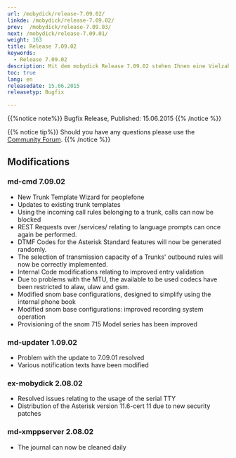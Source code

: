 ```yaml
---
url: /mobydick/release-7.09.02/
linkde: /mobydick/release-7.09.02/
prev:  /mobydick/release-7.09.03/
next: /mobydick/release-7.09.01/
weight: 163
title: Release 7.09.02
keywords: 
  - Release 7.09.02
description: Mit dem mobydick Release 7.09.02 stehen Ihnen eine Vielzahl an neuen Funtionen zur Verfügung.
toc: true
lang: en
releasedate: 15.06.2015   
releasetyp: Bugfix

---
```


{{%notice note%}}
Bugfix Release, Published: 15.06.2015 
{{% /notice %}}

{{% notice tip%}}
Should you have any questions please use the [Community Forum](http://community.pascom.net/forum.php?langid=6 "Visit our Forum").
{{% /notice %}}

## Modifications

### md-cmd 7.09.02
*   New Trunk Template Wizard for peoplefone
*   Updates to existing trunk templates
*   Using the incoming call rules belonging to a trunk, calls can now be blocked
*   REST Requests over /services/ relating to language prompts can once again be performed.
*   DTMF Codes for the Asterisk Standard features will now be generated randomly.
*   The selection of transmission capacity of a Trunks' outbound rules will now be correctly implemented.
*   Internal Code modifications relating to improved entry validation
*   Due to problems with the MTU, the available to be used codecs have been restricted to alaw, ulaw and gsm.
*   Modified snom base configurations, designed to simplify using the internal phone book
*   Modified snom base configurations: improved recording system operation 
*   Provisioning of the snom 715 Model series has been improved

### md-updater 1.09.02

*   Problem with the update to 7.09.01 resolved
*   Various notification texts have been modified 

### ex-mobydick 2.08.02

*   Resolved issues relating to the usage of the serial TTY
*   Distribution of the Asterisk version 11.6-cert 11 due to new security patches

### md-xmppserver 2.08.02

*   The journal can now be cleaned daily